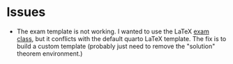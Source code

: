 # Issues

- The exam template is not working.  I wanted to use the LaTeX [exam class](https://math.mit.edu/~psh/#ExamCls), but it conflicts with the default quarto LaTeX template.  The fix is to build a custom template (probably just need to remove the "solution" theorem environment.)